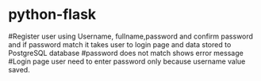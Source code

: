 # python-flask
#Register user using Username, fullname,password and confirm password and if password match it takes user to login page and data stored to PostgreSQL database
#password does not match shows error message 
#Login page user need to enter password only because username value saved. 
